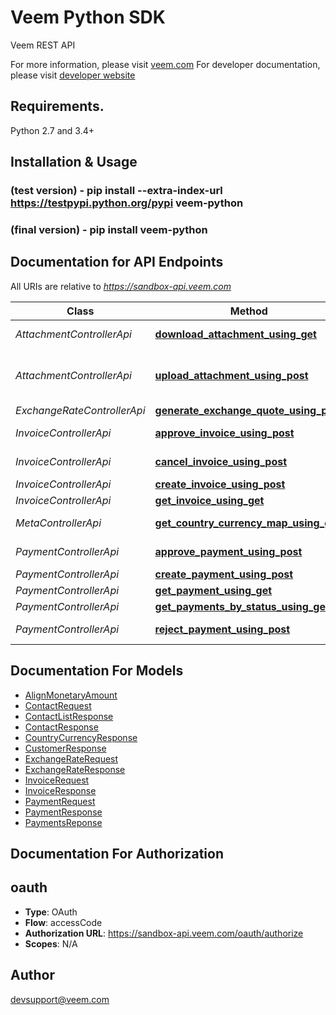 # Veem Python SDK
Veem REST API

For more information, please visit [veem.com](veem.com)
For developer documentation, please visit [developer website](developer.veem.com)

## Requirements.

Python 2.7 and 3.4+

## Installation & Usage
### (test version) - pip install --extra-index-url https://testpypi.python.org/pypi veem-python
### (final version) - pip install veem-python

## Documentation for API Endpoints

All URIs are relative to *https://sandbox-api.veem.com*

Class | Method | HTTP request | Description
------------ | ------------- | ------------- | -------------
*AttachmentControllerApi* | [**download_attachment_using_get**](Veem/api/attachment_controller_api.py#download_attachment_using_get) | **GET** /veem/v1.0/attachments | Downloads the referenced file
*AttachmentControllerApi* | [**upload_attachment_using_post**](Veem/api/attachment_controller_api.py#upload_attachment_using_post) | **POST** /veem/v1.0/attachments | Uploads the external attachment for an entity Payment or Invoice
*ExchangeRateControllerApi* | [**generate_exchange_quote_using_post**](Veem/api/exchange_rate_controller_api.py#generate_exchange_quote_using_post) | **POST** /veem/v1.0/exchangerates/quotes | createQuote
*InvoiceControllerApi* | [**approve_invoice_using_post**](Veem/api/invoice_controller_api.py#approve_invoice_using_post) | **POST** /veem/v1.0/invoices/{invoiceId}/approve | approveInvoice
*InvoiceControllerApi* | [**cancel_invoice_using_post**](Veem/api/invoice_controller_api.py#cancel_invoice_using_post) | **POST** /veem/v1.0/invoices/{invoiceId}/cancel | cancelInvoice
*InvoiceControllerApi* | [**create_invoice_using_post**](Veem/api/invoice_controller_api.py#create_invoice_using_post) | **POST** /veem/v1.0/invoices | createInvoice
*InvoiceControllerApi* | [**get_invoice_using_get**](Veem/api/invoice_controller_api.py#get_invoice_using_get) | **GET** /veem/v1.0/invoices/{invoiceId} | getInvoice
*MetaControllerApi* | [**get_country_currency_map_using_get**](Veem/api/meta_controller_api.py#get_country_currency_map_using_get) | **GET** /veem/public/v1.0/country-currency-map | Country Currency Map
*PaymentControllerApi* | [**approve_payment_using_post**](Veem/api/payment_controller_api.py#approve_payment_using_post) | **POST** /veem/v1.0/payments/{paymentId}/approve | approvePayment
*PaymentControllerApi* | [**create_payment_using_post**](Veem/api/payment_controller_api.py#create_payment_using_post) | **POST** /veem/v1.0/payments | createPayment
*PaymentControllerApi* | [**get_payment_using_get**](Veem/api/payment_controller_api.py#get_payment_using_get) | **GET** /veem/v1.0/payments/{paymentId} | getPayment
*PaymentControllerApi* | [**get_payments_by_status_using_get**](Veem/api/payment_controller_api.py#get_payments_by_status_using_get) | **GET** /veem/v1.0/payments | getPaymentsByStatus
*PaymentControllerApi* | [**reject_payment_using_post**](Veem/api/payment_controller_api.py#reject_payment_using_post) | **POST** /veem/v1.0/payments/{paymentId}/cancel | cancelPayment


## Documentation For Models

 - [AlignMonetaryAmount](Veem/models/align_monetary_amount.py)
 - [ContactRequest](Veem/models/contact_request.py)
 - [ContactListResponse](Veem/models/contact_list_response.py)
 - [ContactResponse](Veem/models/contact_response.py)
 - [CountryCurrencyResponse](Veem/models/country_currency_response.py)
 - [CustomerResponse](Veem/models/customer_response.py)
 - [ExchangeRateRequest](Veem/models/exchange_rate_request.py)
 - [ExchangeRateResponse](Veem/models/exchange_rate_response.py)
 - [InvoiceRequest](Veem/models/invoice_request.py)
 - [InvoiceResponse](Veem/models/invoice_response.py)
 - [PaymentRequest](Veem/models/payment_request.py)
 - [PaymentResponse](Veem/models/payment_response.py)
 - [PaymentsReponse](Veem/models/payments_response.py)



## Documentation For Authorization


## oauth

- **Type**: OAuth
- **Flow**: accessCode
- **Authorization URL**: https://sandbox-api.veem.com/oauth/authorize
- **Scopes**: N/A


## Author

devsupport@veem.com

